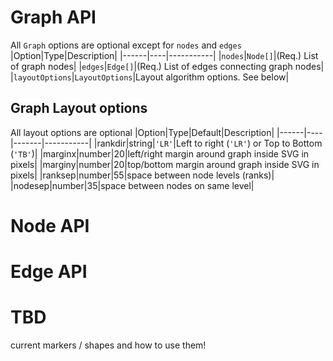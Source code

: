 # Graph API

All `Graph` options are optional except for `nodes` and `edges`
|Option|Type|Description|
|------|----|-----------|
|`nodes`|`Node[]`|(Req.) List of graph nodes|
|`edges`|`Edge[]`|(Req.) List of edges connecting graph nodes|
|`layoutOptions`|`LayoutOptions`|Layout algorithm options.  See below|

## Graph Layout options
All layout options are optional
|Option|Type|Default|Description|
|------|----|-------|-----------|
|rankdir|string|`'LR'`|Left to right (`'LR'`) or Top to Bottom (`'TB'`)|
|marginx|number|20|left/right margin around graph inside SVG in pixels|
|marginy|number|20|top/bottom margin around graph inside SVG in pixels|
|ranksep|number|55|space between node levels (ranks)|
|nodesep|number|35|space between nodes on same level|

# Node API

# Edge API

# TBD
current markers / shapes and how to use them!